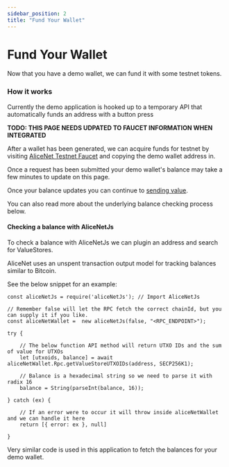 ```yaml
---
sidebar_position: 2
title: "Fund Your Wallet"
---
```


# Fund Your Wallet

Now that you have a demo wallet, we can fund it with some testnet tokens.

### How it works

Currently the demo application is hooked up to a temporary API that automatically funds an address with a button press

**TODO: THIS PAGE NEEDS UDPATED TO FAUCET INFORMATION WHEN INTEGRATED**

After a wallet has been generated, we can acquire funds for testnet by visiting [AliceNet Testnet Faucet](/) and copying the demo wallet address in.

Once a request has been submitted your demo wallet's balance may take a few minutes to update on this page.

Once your balance updates you can continue to [sending value](/docs/ui-in-depth/send-value).

You can also read more about the underlying balance checking process below.

#### Checking a balance with AliceNetJs

To check a balance with AliceNetJs we can plugin an address and search for ValueStores.

AliceNet uses an unspent transaction output model for tracking balances similar to Bitcoin.

See the below snippet for an example:

```
const aliceNetJs = require('aliceNetJs'); // Import AliceNetJs

// Remember false will let the RPC fetch the correct chainId, but you can supply it if you like.
const aliceNetWallet =  new aliceNetJs(false, "<RPC_ENDPOINT>"); 

try {

    // The below function API method will return UTXO IDs and the sum of value for UTXOs 
    let [utxoids, balance] = await aliceNetWallet.Rpc.getValueStoreUTXOIDs(address, SECP256K1);

    // Balance is a hexadecimal string so we need to parse it with radix 16
    balance = String(parseInt(balance, 16)); 
    
} catch (ex) {

    // If an error were to occur it will throw inside aliceNetWallet and we can handle it here
    return [{ error: ex }, null]

}

```

Very similar code is used in this application to fetch the balances for your demo wallet.